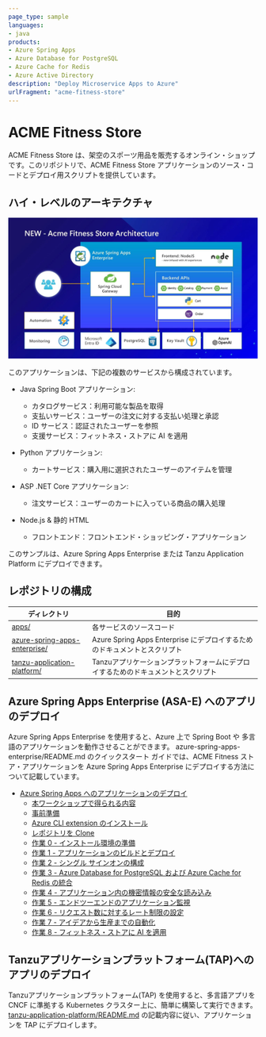 ```yaml
---
page_type: sample
languages:
- java
products:
- Azure Spring Apps
- Azure Database for PostgreSQL
- Azure Cache for Redis
- Azure Active Directory
description: "Deploy Microservice Apps to Azure"
urlFragment: "acme-fitness-store"
---
```

# ACME Fitness Store

ACME Fitness Store は、架空のスポーツ用品を販売するオンライン・ショップです。このリポジトリで、ACME Fitness Store アプリケーションのソース・コードとデプロイ用スクリプトを提供しています。

## ハイ・レベルのアーキテクチャ
![An image showing the services involved in the ACME Fitness Store. It depicts the applications and their dependencies](../media/acme-fitness-store-architecture.jpg)

このアプリケーションは、下記の複数のサービスから構成されています。

* Java Spring Boot アプリケーション:
  * カタログサービス：利用可能な製品を取得
  * 支払いサービス：ユーザーの注文に対する支払い処理と承認
  * ID サービス：認証されたユーザーを参照
  * 支援サービス：フィットネス・ストアに AI を適用

* Python アプリケーション:
  * カートサービス：購入用に選択されたユーザーのアイテムを管理

* ASP .NET Core アプリケーション:
  * 注文サービス：ユーザーのカートに入っている商品の購入処理

* Node.js & 静的 HTML
  * フロントエンド：フロントエンド・ショッピング・アプリケーション

このサンプルは、Azure Spring Apps Enterprise または Tanzu Application Platform にデプロイできます。

## レポジトリの構成

| ディレクトリ                                                        | 目的 |
| ---------------------------------------------------------------- | ------------- |
| [apps/](../../apps)                                                   | 各サービスのソースコード  |
| [azure-spring-apps-enterprise/](./azure-spring-apps-enterprise)   | Azure Spring Apps Enterprise にデプロイするためのドキュメントとスクリプト |
| [tanzu-application-platform/](../../tanzu-application-platform)       | Tanzuアプリケーションプラットフォームにデプロイするためのドキュメントとスクリプト |

## Azure Spring Apps Enterprise (ASA-E) へのアプリのデプロイ

Azure Spring Apps Enterprise を使用すると、Azure 上で Spring Boot や 多言語のアプリケーションを動作させることができます。
azure-spring-apps-enterprise/README.md のクイックスタート ガイドでは、ACME Fitness ストア・アプリケーションを Azure Spring Apps Enterprise にデプロイする方法について記載しています。

* [Azure Spring Apps へのアプリケーションのデプロイ](./azure-spring-apps-enterprise/README.md#spring-boot-apps-を-azure-spring-apps-enterprise-にデプロイする)
  * [本ワークショップで得られる内容](./azure-spring-apps-enterprise/README.md#本ワークショップで得られる内容)
  * [事前準備](./azure-spring-apps-enterprise/README.md#事前準備)
  * [Azure CLI extension のインストール](./azure-spring-apps-enterprise/README.md#azure-cli-extension-のインストール)
  * [レポジトリを Clone](./azure-spring-apps-enterprise/README.md#レポジトリを-clone)
  * [作業 0 - インストール環境の準備](./azure-spring-apps-enterprise/README.md#作業-0---インストール環境の準備)  
  * [作業 1 - アプリケーションのビルドとデプロイ](./azure-spring-apps-enterprise/README.md#作業-1---アプリケーションのビルドとデプロイ)
  * [作業 2 - シングル サインオンの構成](./azure-spring-apps-enterprise/README.md#作業-2---シングル-サインオンの構成)
  * [作業 3 - Azure Database for PostgreSQL および Azure Cache for Redis の統合](./azure-spring-apps-enterprise/README.md#作業-3---azure-database-for-postgresql-および-azure-cache-for-redis-の統合)
  * [作業 4 - アプリケーション内の機密情報の安全な読み込み](./azure-spring-apps-enterprise/README.md#作業-4---アプリケーション内の機密情報の安全な読み込み)
  * [作業 5 - エンドツーエンドのアプリケーション監視](./azure-spring-apps-enterprise/README.md#作業-5---エンドツーエンドのアプリケーション監視)
  * [作業 6 - リクエスト数に対するレート制限の設定](./azure-spring-apps-enterprise/README.md#作業-6---リクエスト数に対するレート制限の設定)
  * [作業 7 - アイデアから生産までの自動化](./azure-spring-apps-enterprise/README.md#作業-7---アイデアから生産までの自動化)
  * [作業 8 - フィットネス・ストアに AI を適用](./azure-spring-apps-enterprise/README.md#作業-8---フィットネスストアに-ai-を適用)

## Tanzuアプリケーションプラットフォーム(TAP)へのアプリのデプロイ

Tanzuアプリケーションプラットフォーム(TAP) を使用すると、多言語アプリを CNCF に準拠する Kubernetes クラスター上に、簡単に構築して実行できます。
[tanzu-application-platform/README.md](../../tanzu-application-platform/README.md) の記載内容に従い、アプリケーションを TAP にデプロイします。

